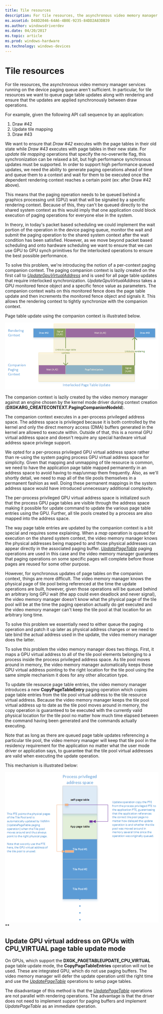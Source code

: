 ```yaml
---
title: Tile resources
description: For tile resources, the asynchronous video memory manager services running on the device paging queue aren't sufficient.
ms.assetid: D48D2046-64A6-4B0E-9235-84DD2A83DB39
ms.author: windowsdriverdev
ms.date: 04/20/2017
ms.topic: article
ms.prod: windows-hardware
ms.technology: windows-devices
---
```


# Tile resources


For tile resources, the asynchronous video memory manager services running on the device paging queue aren't sufficient. In particular, for tile resources we want to queue page table updates along with rendering and ensure that the updates are applied synchronously between draw operations.

For example, given the following API call sequence by an application:

1.  Draw \#42
2.  Update tile mapping
3.  Draw \#43

We want to ensure that *Draw \#42* executes with the page tables in their old state while *Draw \#43* executes with page tables in their new state. For *update tile mapping* operations that specify the no-overwrite flag, this synchronization can be relaxed a bit, but high performance synchronous updates must be supported.
In order to support high performance queued updates, we need the ability to generate paging operations ahead of time and queue them to a context and wait for them to be executed once the dependent rendering context reaches a certain point (ex: after Draw \#42 above).

This means that the paging operation needs to be queued behind a graphics processing unit (GPU) wait that will be signaled by a specific rendering context. Because of this, they can't be queued directly to the shared system context as this would imply that one application could block execution of paging operations for everyone else in the system.

In theory, in today's packet based scheduling we could implement the wait portion of the operation in the device paging queue, monitor the wait and submit the paging operation to the shared system context after the wait condition has been satisfied. However, as we move beyond packet based scheduling and onto hardware scheduling we want to ensure that we can use GPU to GPU synch primitives for the interlocked operations to ensure the best possible performance.

To solve this problem, we're introducing the notion of a per-context paging companion context. The paging companion context is lazily created on the first call to [*UpdateGpuVirtualAddress*](https://msdn.microsoft.com/library/windows/hardware/dn906365) and is used for all page table updates that require interlocked synchronization. *UpdateGpuVirtualAddress* takes a GPU monitored fence object and a specific fence value as parameters. The companion context waits on this monitored fence does the page table update and then increments the monitored fence object and signals it. This allows the rendering context to tightly synchronize with the companion context.

Page table update using the companion context is illustrated below.

![interlocked page table update](images/tile-resources.1.png)

The companion context is lazily created by the video memory manager against an engine chosen by the kernel mode driver during context creation (**DXGKARG\_CREATECONTEXT.PagingCompanionNodeId**).

The companion context executes in a per-process privileged address space. The address space is privileged because it is both controlled by the kernel and only the direct memory access (DMA) buffers generated in the kernel are allowed to execute within. Outside of that, this is a normal GPU virtual address space and doesn't require any special hardware virtual address space privilege support.

We opted for a per-process privileged GPU virtual address space rather than re-using the system paging process GPU virtual address space for simplicity. Given that mapping and unmapping of tile resource is common, we need to have the application page table mapped permanently in an address space to avoid having to map/unmap them frequently. Also, as we'll shortly detail, we need to map all of the tile pools themselves in a permanent fashion as well. Doing these permanent mappings in the system address space would have introduced unnecessary additional complexity.

The per-process privileged GPU virtual address space is initialized such that the process GPU page tables are visible through the address space making it possible for update command to update the various page table entries using the GPU. Further, all tile pools created by a process are also mapped into the address space.

The way page table entries are updated by the companion context is a bit special and requires some explaining. When a *map* operation is queued for execution on the shared system context, the video memory manager knows the physical addresses being mapped to and those physical addresses can appear directly in the associated paging buffer. [*UpdatePageTable*](https://msdn.microsoft.com/library/windows/hardware/ff560815) paging operations are used in this case and the video memory manager guarantees that paging operations on some specific pages will complete before those pages are reused for some other purpose.

However, for synchronous updates of page tables on the companion context, things are more difficult. The video memory manager knows the physical page of tile pool being referenced at the time the update operations are built, however, given those operations will be queued behind an arbitrary long GPU wait (the app could even deadlock and never signal), the video memory manager doesn't know what the physical page of the tile pool will be at the time the paging operation actually do get executed and the video memory manager can't keep the tile pool at that location for an arbitrary long time.

To solve this problem we essentially need to either queue the paging operation and patch it up later as physical address changes or we need to late bind the actual address used in the update, the video memory manager does the latter.

To solve this problem the video memory manager does two things. First, it maps a GPU virtual address to all of the tile pool elements belonging to a process inside the process privileged address space. As tile pool moves around in memory, the video memory manager automatically keeps those GPU virtual address pointing to the right location for the tile pool using the same simple mechanism it does for any other allocation type.

To update tile resource page table entries, the video memory manager introduces a new **CopyPageTableEntry** paging operation which copies page table entries from the tile pool virtual address to the tile resource virtual address. Because the video memory manager keeps the tile pool virtual address up to date as the tile pool moves around in memory, the copy operation is guaranteed to be executed with the currently valid physical location for the tile pool no matter how much time elapsed between the command having been generated and the commands actually executing.

Note that as long as there are queued page table updates referencing a particular tile pool, the video memory manager will keep that tile pool in the residency requirement for the application no matter what the user mode driver or application says, to guarantee that the tile pool virtual addresses are valid when executing the update operation.

This mechanism is illustrated below:

![copy page table operation](images/tile-resources.2.png)**

## <span id="_Update_GPU_virtual_address_on_GPUs_with_CPU_VIRTUAL_page_table_update_mode"></span><span id="_update_gpu_virtual_address_on_gpus_with_cpu_virtual_page_table_update_mode"></span><span id="_UPDATE_GPU_VIRTUAL_ADDRESS_ON_GPUS_WITH_CPU_VIRTUAL_PAGE_TABLE_UPDATE_MODE"></span> Update GPU virtual address on GPUs with CPU\_VIRTUAL page table update mode


On GPUs, which support the **DXGK\_PAGETABLEUPDATE\_CPU\_VIRTUAL** page table update mode, the **CopyPageTableEntries** operation will not be used. These are integrated GPU, which do not use paging buffers. The video memory manager will defer the update operation until the right time and use the [*UpdatePageTable*](https://msdn.microsoft.com/library/windows/hardware/ff560815) operations to setup page tables.

The disadvantage of this method is that the [*UpdatePageTable*](https://msdn.microsoft.com/library/windows/hardware/ff560815) operations are not parallel with rendering operations. The advantage is that the driver does not need to implement support for paging buffers and implement *UpdatePageTable* as an immediate operation.

 

 





